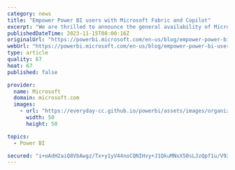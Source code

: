 ```yaml
---
category: news
title: "Empower Power BI users with Microsoft Fabric and Copilot"
excerpt: "We are thrilled to announce the general availability of Microsoft Fabric and the public preview of Copilot in Microsoft Fabric, including the experience for Power BI. With the launch of these next-generation analytics tools, you can empower your data teams to more easily scale to meet the demand of the"
publishedDateTime: 2023-11-15T08:00:16Z
originalUrl: "https://powerbi.microsoft.com/en-us/blog/empower-power-bi-users-with-microsoft-fabric-and-copilot/"
webUrl: "https://powerbi.microsoft.com/en-us/blog/empower-power-bi-users-with-microsoft-fabric-and-copilot/"
type: article
quality: 67
heat: 67
published: false

provider:
  name: Microsoft
  domain: microsoft.com
  images:
    - url: "https://everyday-cc.github.io/powerbi/assets/images/organizations/microsoft.com-50x50.jpg"
      width: 50
      height: 50

topics:
  - Power BI

secured: "i+oAdH2aiQ8VbAwgz/Tx+y1yV44noCQNIHvy+J1QkuMNxX50sLJzQpf1u/V92sFKcXiE1VCajZn+M7cgnu+WZApeNwUReA1Z9RgqF9yHugcNOiKc0pE1yTfwh6KPNbT21N5cx3IR8JqfiiVj4EaBohl850CYeOjKWpgnsdHyVE+qzkuEc5diHXppkPngm33igrB+AqxIKQKqRnoNCfgZl4DMTgTHr6mCdz2QMxlW5/sEmUf8jGdoRg1rRD2WvDebllENYl1vGI1SNZWSPMnDlOI2maPcqtJ7bNw9ybDxl7mSrVROca7ASG8EBu8WvHf6wAmRjgrUa3+17qOhztOdKhJfUck/ullWOos6OMF8c1k=;XvbWwmr7ZrE9IYXUFWWWhg=="
---
```


